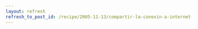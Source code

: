 ```yaml
---
layout: refresh
refresh_to_post_id: /recipe/2005-11-13/compartir-la-conexin-a-internet-router-domstico-con-gnu-linux.html
---
```

